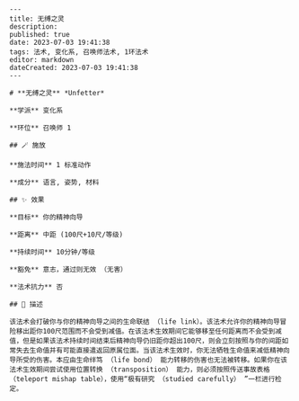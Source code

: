 
    ---
    title: 无缚之灵
    description: 
    published: true
    date: 2023-07-03 19:41:38
    tags: 法术, 变化系, 召唤师法术, 1环法术
    editor: markdown
    dateCreated: 2023-07-03 19:41:38
    ---

    # **无缚之灵** *Unfetter*

    **学派** 变化系 

    **环位** 召唤师 1

    ## 🪄 施放

    **施法时间** 1 标准动作

    **成分** 语言, 姿势, 材料

    ## ✨ 效果 

    **目标** 你的精神向导 

    **距离** 中距 (100尺+10尺/等级)  

    **持续时间** 10分钟/等级 

    **豁免** 意志，通过则无效 （无害）

    **法术抗力** 否

    ## 📖 描述

    该法术会打破你与你的精神向导之间的生命联结 （life link）。该法术允许你的精神向导冒险移出距你100尺范围而不会受到减值。在该法术生效期间它能够移至任何距离而不会受到减值，但是如果该法术持续时间结束后精神向导仍旧距你超出100尺，则会立刻按照与你的间距如常失去生命值并有可能直接遣返回原属位面。当该法术生效时，你无法牺牲生命值来减低精神向导所受的伤害。本应由生命绊笃 （life bond） 能力转移的伤害也无法被转移。如果你在该法术生效期间尝试使用位置转换 （transposition） 能力，则必须按照传送事故表格 （teleport mishap table），使用“极有研究 （studied carefully） ”一栏进行检定。
    
